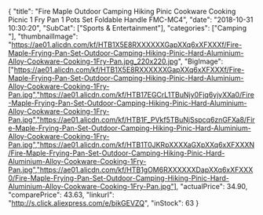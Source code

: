 {
	"title": "Fire Maple Outdoor Camping Hiking Pinic Cookware Cooking Picnic 1 Fry Pan 1 Pots Set Foldable Handle FMC-MC4",
	"date": "2018-10-31 10:30:20",
	"SubCat": ["Sports & Entertainment"],
	"categories": ["Camping "],
	"thumbnailImage": "https://ae01.alicdn.com/kf/HTB1X5E8RXXXXXXGapXXq6xXFXXXf/Fire-Maple-Frying-Pan-Set-Outdoor-Camping-Hiking-Pinic-Hard-Aluminium-Alloy-Cookware-Cooking-1Fry-Pan.jpg_220x220.jpg",
	"BigImage": ["https://ae01.alicdn.com/kf/HTB1X5E8RXXXXXXGapXXq6xXFXXXf/Fire-Maple-Frying-Pan-Set-Outdoor-Camping-Hiking-Pinic-Hard-Aluminium-Alloy-Cookware-Cooking-1Fry-Pan.jpg","https://ae01.alicdn.com/kf/HTB17EGCrL1TBuNjy0Fjq6yjyXXa0/Fire-Maple-Frying-Pan-Set-Outdoor-Camping-Hiking-Pinic-Hard-Aluminium-Alloy-Cookware-Cooking-1Fry-Pan.jpg","https://ae01.alicdn.com/kf/HTB1F_PVkf5TBuNjSspcq6znGFXa8/Fire-Maple-Frying-Pan-Set-Outdoor-Camping-Hiking-Pinic-Hard-Aluminium-Alloy-Cookware-Cooking-1Fry-Pan.jpg","https://ae01.alicdn.com/kf/HTB1T0JKRpXXXXaGXpXXq6xXFXXXN/Fire-Maple-Frying-Pan-Set-Outdoor-Camping-Hiking-Pinic-Hard-Aluminium-Alloy-Cookware-Cooking-1Fry-Pan.jpg","https://ae01.alicdn.com/kf/HTB1gOM6RXXXXXXDapXXq6xXFXXX0/Fire-Maple-Frying-Pan-Set-Outdoor-Camping-Hiking-Pinic-Hard-Aluminium-Alloy-Cookware-Cooking-1Fry-Pan.jpg"],
	"actualPrice": 34.90,
	"comparePrice": 43.63,
	"linkurl": "http://s.click.aliexpress.com/e/bikGEVZQ",
	"inStock": 63
}
